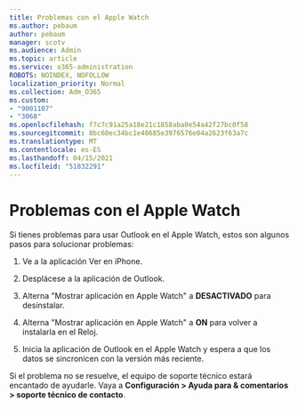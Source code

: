 ```yaml
---
title: Problemas con el Apple Watch
ms.author: pebaum
author: pebaum
manager: scotv
ms.audience: Admin
ms.topic: article
ms.service: o365-administration
ROBOTS: NOINDEX, NOFOLLOW
localization_priority: Normal
ms.collection: Adm_O365
ms.custom:
- "9001107"
- "3068"
ms.openlocfilehash: f7c7c91a25a18e21c1858aba0e54a42f27bc0f58
ms.sourcegitcommit: 8bc60ec34bc1e40685e3976576e04a2623f63a7c
ms.translationtype: MT
ms.contentlocale: es-ES
ms.lasthandoff: 04/15/2021
ms.locfileid: "51832291"
---
```

# <a name="trouble-with-the-apple-watch"></a>Problemas con el Apple Watch

Si tienes problemas para usar Outlook en el Apple Watch, estos son algunos pasos para solucionar problemas: 

1. Ve a la aplicación Ver en iPhone.

2. Desplácese a la aplicación de Outlook.

3. Alterna "Mostrar aplicación en Apple Watch" a **DESACTIVADO** para desinstalar.

4. Alterna "Mostrar aplicación en Apple Watch" a **ON** para volver a instalarla en el Reloj.

5. Inicia la aplicación de Outlook en el Apple Watch y espera a que los datos se sincronicen con la versión más reciente. 

Si el problema no se resuelve, el equipo de soporte técnico estará encantado de ayudarle. Vaya a **Configuración > Ayuda para & comentarios > soporte técnico de contacto**. 